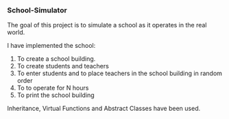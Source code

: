### School-Simulator

The goal of this project is to simulate a school as it operates in the real world.

I have implemented the school:  
1. To create a school building.
2. To create students and teachers
3. To enter students and to place teachers in the school building in random order
4. To to operate for N hours
5. To print the school building

Inheritance, Virtual Functions and Abstract Classes have been used.
